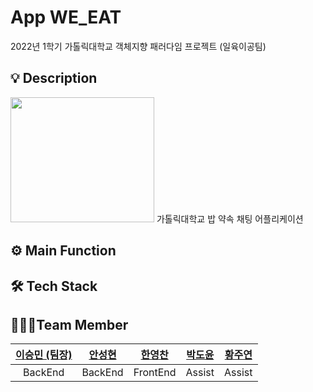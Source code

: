 # App WE_EAT
2022년 1학기 가톨릭대학교 객체지향 패러다임 프로젝트 (일육이공팀)

## 💡 Description
<img src="https://user-images.githubusercontent.com/52392658/172747127-271b6e74-77ac-49b6-a56a-ffe83cbc2f60.gif" width="230" height="200">
가톨릭대학교 밥 약속 채팅 어플리케이션

## ⚙ Main Function

## 🛠 Tech Stack

## 👨‍👨‍👦Team Member
| <a href="https://github.com/esm712">이승민 (팀장)</a> | <a href="https://github.com/SkiddieAhn">안성현</a> | <a href="https://github.com/hanmango-o">한영찬</a> | <a href="https://github.com/caindy-p">박도윤</a>| <a href="https://github.com/hjy118">황주연</a>
| :----------: | :----------: | :----------: | :----------: | :----------: | 
| BackEnd | BackEnd | FrontEnd | Assist | Assist |
